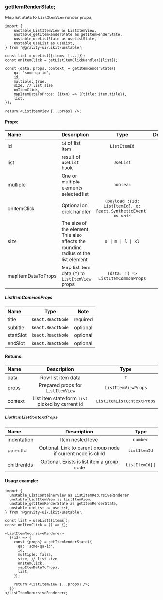 ### getItemRenderState;

Map list state to `ListItemView` render props;

```tsx
import {
    unstable_ListItemView as ListItemView,
    unstable_getItemRenderState as getItemRenderState,
    unstable_useListState as useListState,
    unstable_useList as useList,
} from '@gravity-ui/uikit/unstable';

const list = useList({items: [...]});
const onItemClick = getListItemClickHandler({list});

const {data, props, context} = getItemRenderState({
    qa: 'some-qa-id',
    id,
    multiple: true,
    size, // list size
    onItemClick,
    mapItemDataToProps: (item) => ({title: item.title}),
    list,
});

return <ListItemView {...props} />;
```

#### Props:

| Name               | Description                                                                        |                              Type                              | Default |
| :----------------- | :--------------------------------------------------------------------------------- | :------------------------------------------------------------: | :-----: |
| id                 | `id` of list item                                                                  |                          `ListItemId`                          |         |
| list               | result of `useList` hook                                                           |                           `UseList`                            |         |
| multiple           | One or multiple elements selected list                                             |                           `boolean`                            |         |
| onItemClick        | Optional on click handler                                                          | `(payload :{id: ListItemId}, e: React.SyntheticEvent) => void` |         |
| size               | The size of the element. This also affects the rounding radius of the list element |                      `s \| m \| l \| xl`                       |   `m`   |
| mapItemDataToProps | Map list item data (`T`) to `ListItemView` props                                   |               `(data: T) => ListItemCommonProps`               |         |

##### ListItemCommonProps

| Name      |       Type        |   Note   |
| :-------- | :---------------: | :------: |
| title     | `React.ReactNode` | required |
| subtitle  | `React.ReactNode` | optional |
| startSlot | `React.ReactNode` | optional |
| endSlot   | `React.ReactNode` | optional |

#### Returns:

| Name    |                   Description                    |            Type            |
| :------ | :----------------------------------------------: | :------------------------: |
| data    |                Row list item data                |            `T`             |
| props   |        Prepared props for `ListItemView`         |    `ListItemViewProps`     |
| context | List item state form `list` picked by current id | `ListItemListContextProps` |

##### ListItemListContextProps

| Name        |                         Description                          |      Type      |
| :---------- | :----------------------------------------------------------: | :------------: |
| indentation |                      Item nested level                       |    `number`    |
| parentId    | Optional. Link to parent group node if current node is child |  `ListItemId`  |
| childrenIds |          Optional. Exists is list item a group node          | `ListItemId[]` |

#### Usage example:

```tsx
import {
  unstable_ListContainerView as ListItemRecursiveRenderer,
  unstable_ListItemView as ListItemView,
  unstable_getItemRenderState as getItemRenderState,
  unstable_useList as useList,
} from '@gravity-ui/uikit/unstable';

const list = useList({items});
const onItemClick = () => {};

<ListItemRecursiveRenderer>
  {(id) => {
    const {props} = getItemRenderState({
      qa: 'some-qa-id',
      id,
      multiple: false,
      size, // list size
      onItemClick,
      mapItemDataToProps,
      list,
    });

    return <ListItemView {...props} />;
  }}
</ListItemRecursiveRenderer>;
```
